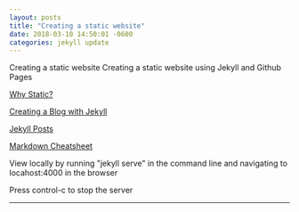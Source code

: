 ```yaml
---
layout: posts
title: "Creating a static website"
date: 2018-03-10 14:50:01 -0600
categories: jekyll update
---
```

Creating a static website
Creating a static website using Jekyll and Github Pages

[Why Static?][why-static]

[Creating a Blog with Jekyll][jekyll-blog]

[Jekyll Posts][jekyll-posts]

[Markdown Cheatsheet][markdown]

View locally by running "jekyll serve" in the command line and navigating to locahost:4000 in the browser

Press control-c to stop the server

---

[jekyll-blog]: https://www.smashingmagazine.com/2014/08/build-blog-jekyll-github-pages/
[why-static]: http://blog.teamtreehouse.com/getting-started-static-sites
[jekyll-posts]: https://michaelsoolee.com/jekyll-post-page/
[markdown]: https://github.com/adam-p/markdown-here/wiki/Markdown-Cheatsheet
